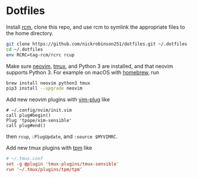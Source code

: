 # Dotfiles

Install [rcm](https://github.com/thoughtbot/rcm), clone this repo, and use rcm to
symlink the appropriate files to the home directory.

```sh
git clone https://github.com/nickrobinson251/dotfiles.git ~/.dotfiles --recursive
cd ~/.dotfiles
env RCRC=tag-rcm/rcrc rcup
```

Make sure [neovim](https://neovim.io/),
[tmux](https://github.com/tmux/tmux/wiki), and Python 3 are installed, and that
neovim supports Python 3. For example on macOS with
[homebrew](https://brew.sh/), run

```sh
brew install neovim python3 tmux
pip3 install --upgrade neovim
```

Add new neovim plugins with [vim-plug](https://github.com/junegunn/vim-plug)
like
```vim
# ~/.config/nvim/init.vim
call plug#begin()
Plug 'tpope/vim-sensible'
call plug#end()
```
then `rcup`, `:PlugUpdate`, and `:source $MYVIMRC`.

Add new tmux plugins with [tpm](https://github.com/tmux-plugins/tpm) like
```conf
# ~/.tmux.conf
set -g @plugin 'tmux-plugins/tmux-sensible'
run '~/.tmux/plugins/tpm/tpm'
```
